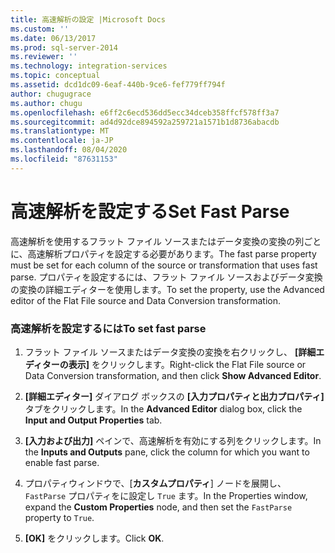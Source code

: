 ```yaml
---
title: 高速解析の設定 |Microsoft Docs
ms.custom: ''
ms.date: 06/13/2017
ms.prod: sql-server-2014
ms.reviewer: ''
ms.technology: integration-services
ms.topic: conceptual
ms.assetid: dcd1dc09-6eaf-440b-9ce6-fef779ff794f
author: chugugrace
ms.author: chugu
ms.openlocfilehash: e6ff2c6ecd536dd5ecc34dceb358ffcf578ff3a7
ms.sourcegitcommit: ad4d92dce894592a259721a1571b1d8736abacdb
ms.translationtype: MT
ms.contentlocale: ja-JP
ms.lasthandoff: 08/04/2020
ms.locfileid: "87631153"
---
```

# <a name="set-fast-parse"></a><span data-ttu-id="84696-102">高速解析を設定する</span><span class="sxs-lookup"><span data-stu-id="84696-102">Set Fast Parse</span></span>
  <span data-ttu-id="84696-103">高速解析を使用するフラット ファイル ソースまたはデータ変換の変換の列ごとに、高速解析プロパティを設定する必要があります。</span><span class="sxs-lookup"><span data-stu-id="84696-103">The fast parse property must be set for each column of the source or transformation that uses fast parse.</span></span> <span data-ttu-id="84696-104">プロパティを設定するには、フラット ファイル ソースおよびデータ変換の変換の詳細エディターを使用します。</span><span class="sxs-lookup"><span data-stu-id="84696-104">To set the property, use the Advanced editor of the Flat File source and Data Conversion transformation.</span></span>  
  
### <a name="to-set-fast-parse"></a><span data-ttu-id="84696-105">高速解析を設定するには</span><span class="sxs-lookup"><span data-stu-id="84696-105">To set fast parse</span></span>  
  
1.  <span data-ttu-id="84696-106">フラット ファイル ソースまたはデータ変換の変換を右クリックし、 **[詳細エディターの表示]** をクリックします。</span><span class="sxs-lookup"><span data-stu-id="84696-106">Right-click the Flat File source or Data Conversion transformation, and then click **Show Advanced Editor**.</span></span>  
  
2.  <span data-ttu-id="84696-107">**[詳細エディター]** ダイアログ ボックスの **[入力プロパティと出力プロパティ]** タブをクリックします。</span><span class="sxs-lookup"><span data-stu-id="84696-107">In the **Advanced Editor** dialog box, click the **Input and Output Properties** tab.</span></span>  
  
3.  <span data-ttu-id="84696-108">**[入力および出力]** ペインで、高速解析を有効にする列をクリックします。</span><span class="sxs-lookup"><span data-stu-id="84696-108">In the **Inputs and Outputs** pane, click the column for which you want to enable fast parse.</span></span>  
  
4.  <span data-ttu-id="84696-109">プロパティウィンドウで、[**カスタムプロパティ**] ノードを展開し、 `FastParse` プロパティをに設定し `True` ます。</span><span class="sxs-lookup"><span data-stu-id="84696-109">In the Properties window, expand the **Custom Properties** node, and then set the `FastParse` property to `True`.</span></span>  
  
5.  <span data-ttu-id="84696-110">**[OK]** をクリックします。</span><span class="sxs-lookup"><span data-stu-id="84696-110">Click **OK**.</span></span>  
  
  
